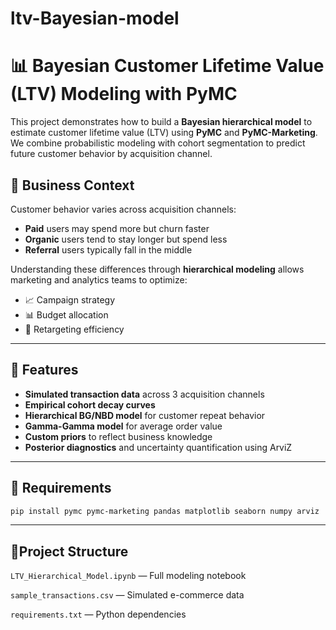 # ltv-Bayesian-model

# 📊 Bayesian Customer Lifetime Value (LTV) Modeling with PyMC

This project demonstrates how to build a **Bayesian hierarchical model** to estimate customer lifetime value (LTV) using **PyMC** and **PyMC-Marketing**. We combine probabilistic modeling with cohort segmentation to predict future customer behavior by acquisition channel.

## 💼 Business Context

Customer behavior varies across acquisition channels:

- **Paid** users may spend more but churn faster  
- **Organic** users tend to stay longer but spend less  
- **Referral** users typically fall in the middle  

Understanding these differences through **hierarchical modeling** allows marketing and analytics teams to optimize:

- 📈 Campaign strategy
- 📊 Budget allocation
- 🎯 Retargeting efficiency

---

## 📘 Features

- **Simulated transaction data** across 3 acquisition channels
- **Empirical cohort decay curves**
- **Hierarchical BG/NBD model** for customer repeat behavior
- **Gamma-Gamma model** for average order value
- **Custom priors** to reflect business knowledge
- **Posterior diagnostics** and uncertainty quantification using ArviZ

---

## 🧪 Requirements

```bash
pip install pymc pymc-marketing pandas matplotlib seaborn numpy arviz
```
---

## 📂Project Structure
```LTV_Hierarchical_Model.ipynb``` — Full modeling notebook

```sample_transactions.csv``` — Simulated e-commerce data

```requirements.txt``` — Python dependencies
